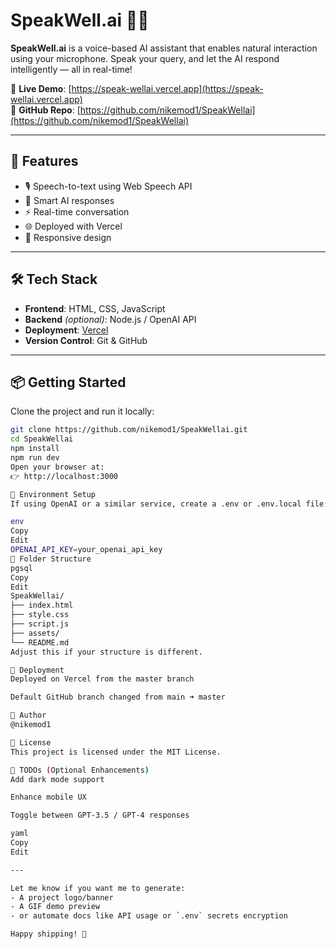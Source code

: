 # SpeakWell.ai 🧠🎤

**SpeakWell.ai** is a voice-based AI assistant that enables natural interaction using your microphone. Speak your query, and let the AI respond intelligently — all in real-time!

🔗 **Live Demo**: [https://speak-wellai.vercel.app](https://speak-wellai.vercel.app)  
📂 **GitHub Repo**: [https://github.com/nikemod1/SpeakWellai](https://github.com/nikemod1/SpeakWellai)

---

## 🚀 Features

- 🎙️ Speech-to-text using Web Speech API
- 🤖 Smart AI responses
- ⚡ Real-time conversation
- 🌐 Deployed with Vercel
- 📱 Responsive design

---

## 🛠️ Tech Stack

- **Frontend**: HTML, CSS, JavaScript
- **Backend** *(optional)*: Node.js / OpenAI API
- **Deployment**: [Vercel](https://vercel.com)
- **Version Control**: Git & GitHub

---

## 📦 Getting Started

Clone the project and run it locally:

```bash
git clone https://github.com/nikemod1/SpeakWellai.git
cd SpeakWellai
npm install
npm run dev
Open your browser at:
👉 http://localhost:3000

🔐 Environment Setup
If using OpenAI or a similar service, create a .env or .env.local file:

env
Copy
Edit
OPENAI_API_KEY=your_openai_api_key
🌳 Folder Structure
pgsql
Copy
Edit
SpeakWellai/
├── index.html
├── style.css
├── script.js
├── assets/
└── README.md
Adjust this if your structure is different.

🚢 Deployment
Deployed on Vercel from the master branch

Default GitHub branch changed from main ➜ master

👤 Author
@nikemod1

📄 License
This project is licensed under the MIT License.

🧪 TODOs (Optional Enhancements)
Add dark mode support

Enhance mobile UX

Toggle between GPT-3.5 / GPT-4 responses

yaml
Copy
Edit

---

Let me know if you want me to generate:
- A project logo/banner
- A GIF demo preview
- or automate docs like API usage or `.env` secrets encryption

Happy shipping! 🚀
